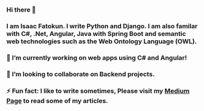### Hi there 👋

### I am Isaac Fatokun. I write Python and Django. I am also familar with C#, .Net, Angular, Java with Spring Boot and semantic web technologies such as the Web Ontology Language (OWL). 

### 🔭 I’m currently working on web apps using C# and Angular!

<!-- ### 🌱 I’m currently learning Vue JS. -->

### 👯 I’m looking to collaborate on Backend projects.

### ⚡ Fun fact: I like to write sometimes, Please visit my [Medium Page](https://isaac-fatokun.medium.com/) to read some of my articles.


<!--
**Isafatokun/Isafatokun** is a ✨ _special_ ✨ repository because its `README.md` (this file) appears on your GitHub profile.

Here are some ideas to get you started:

- 🔭 I’m currently working on ...
- 🌱 I’m currently learning ...
- 👯 I’m looking to collaborate on ...
- 🤔 I’m looking for help with ...
- 💬 Ask me about ...
- 📫 How to reach me: ...
- 😄 Pronouns: ...
- ⚡ Fun fact: ...
-->
